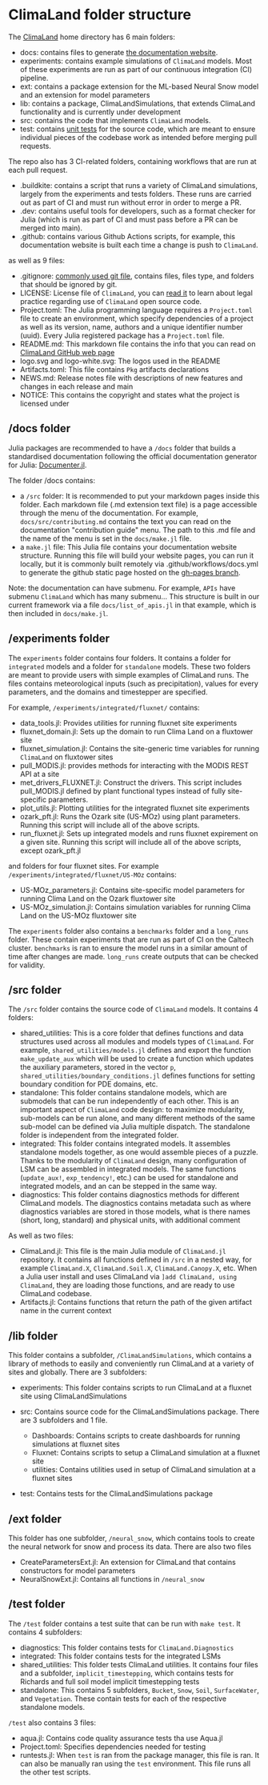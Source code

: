 # ClimaLand folder structure

The [ClimaLand](https://github.com/CliMA/ClimaLand.jl) home directory has 6 main folders:

- docs: contains files to generate [the documentation website](https://clima.github.io/ClimaLand.jl/stable/).
- experiments: contains example simulations of `ClimaLand` models. Most of these experiments are run as part of our continuous integration (CI) pipeline.
- ext: contains a package extension for the ML-based Neural Snow model and an extension for model parameters
- lib: contains a package, ClimaLandSimulations, that extends ClimaLand functionality and is currently under development
- src: contains the code that implements `ClimaLand` models.
- test: contains [unit tests](https://en.wikipedia.org/wiki/Unit_testing) for the source code, which are meant to ensure individual pieces of the codebase work as intended before merging pull requests.

The repo also has 3 CI-related folders, containing workflows that are run at each pull request.

- .buildkite: contains a script that runs a variety of ClimaLand simulations, largely from the experiments and tests folders. These runs are carried out as part of CI and must run without error in order to merge a PR.
- .dev: contains useful tools for developers, such as a format checker for Julia (which is run as part of CI and must pass before a PR can be merged into main).
- .github: contains various Github Actions scripts, for example, this documentation website is built each time a change is push to `ClimaLand`.

as well as 9 files:

- .gitignore: [commonly used git file](https://git-scm.com/docs/gitignore), contains files, files type, and folders that should be ignored by git.
- LICENSE: License file of `ClimaLand`, you can [read it](https://github.com/CliMA/ClimaLand.jl/blob/main/LICENSE) to learn about legal practice regarding use of `ClimaLand` open source code.
- Project.toml: The Julia programming language requires a `Project.toml` file to create an environment, which specify dependencies of a project as well as its version, name, authors and a unique identifier number (uuid). Every Julia registered package has a `Project.toml` file.
- README.md: This markdown file contains the info that you can read on [ClimaLand GitHub web page](https://github.com/CliMA/ClimaLand.jl)
- logo.svg and logo-white.svg: The logos used in the README
- Artifacts.toml: This file contains `Pkg` artifacts declarations
- NEWS.md: Release notes file with descriptions of new features and changes in each release and main
- NOTICE: This contains the copyright and states what the project is licensed under


## /docs folder

Julia packages are recommended to have a `/docs` folder that builds a standardised documentation following the official documentation generator for Julia: [Documenter.jl](https://documenter.juliadocs.org/stable/).

The folder /docs contains:

- a `/src` folder: It is recommended to put your markdown pages inside this folder. Each markdown file (.md extension text file) is a page accessible through the menu of the documentation. For example, `docs/src/contributing.md` contains the text you can read on the documentation "contribution guide" menu. The path to this .md file and the name of the menu is set in the `docs/make.jl` file.
- a `make.jl` file: This Julia file contains your documentation website structure. Running this file will build your website pages, you can run it locally, but it is commonly built remotely via .github/workflows/docs.yml to generate the github static page hosted on the [gh-pages branch](https://github.com/CliMA/ClimaLand.jl/tree/gh-pages).

Note: the documentation can have submenu. For example, `APIs` have submenu `ClimaLand` which has many submenu... This structure is built in our current framework via a file `docs/list_of_apis.jl` in that example, which is then included in `docs/make.jl`.

## /experiments folder

The `experiments` folder contains four folders. It contains a folder for `integrated` models and a folder for `standalone` models. These two folders are meant to provide users with simple examples of ClimaLand runs. The files contains meteorological inputs (such as precipitation), values for every parameters, and the domains and timestepper are specified.

For example, `/experiments/integrated/fluxnet/` contains:

- data_tools.jl: Provides utilities for running fluxnet site experiments
- fluxnet_domain.jl: Sets up the domain to run Clima Land on a fluxtower site
- fluxnet_simulation.jl: Contains the site-generic time variables for running `ClimaLand` on
fluxtower sites
- pull_MODIS.jl: provides methods for interacting with the MODIS REST API at a site
- met_drivers_FLUXNET.jl: Construct the drivers. This script includes pull_MODIS.jl
defined by plant functional types instead of fully site-specific parameters.
- plot_utils.jl: Plotting utilities for the integrated fluxnet site experiments
- ozark_pft.jl: Runs the Ozark site (US-MOz) using plant parameters. Running this script
will include all of the above scripts.
- run_fluxnet.jl: Sets up integrated models and runs fluxnet expirement on a given site.
Running this script will include all of the above scripts, except ozark_pft.jl

and folders for four fluxnet sites. For example `/experiments/integrated/fluxnet/US-MOz` contains:

- US-MOz_parameters.jl: Contains site-specific model parameters for running Clima Land on the Ozark
fluxtower site
- US-MOz_simulation.jl: Contains simulation variables for running Clima Land on the US-MOz
fluxtower site

The `experiments` folder also contains a `benchmarks` folder and a `long_runs` folder. These contain experiments that are run as part of CI on the Caltech cluster. `benchmarks` is ran to ensure the model runs in a similar amount of time after changes are made. `long_runs` create
outputs that can be checked for validity.

## /src folder

The `/src` folder contains the source code of `ClimaLand` models. It contains 4 folders:

- shared_utilities: This is a core folder that defines functions and data structures used across all modules and models types of `ClimaLand`. For example, `shared_utilities/models.jl` defines and export the function `make_update_aux` which will be used to create a function which updates the auxiliary parameters, stored in the vector `p`, `shared_utilities/boundary_conditions.jl` defines functions for setting boundary condition for PDE domains, etc.
- standalone: This folder contains standalone models, which are submodels that can be run independently of each other. This is an important aspect of `ClimaLand` code design: to maximize modularity, sub-models can be run alone, and many different methods of the same sub-model can be defined via Julia multiple dispatch. The standalone folder is independent from the integrated folder.
- integrated: This folder contains integrated models. It assembles standalone models together, as one would assemble pieces of a puzzle. Thanks to the modularity of `ClimaLand` design, many configuration of LSM can be assembled in integrated models. The same functions (`update_aux!`, `exp_tendency!`, etc.) can be used for standalone and integrated models, and an can be stepped  in the same way.
- diagnostics: This folder contains diagnostics methods for different
ClimaLand models. The diagnostics contains metadata such as where diagnostics variables are
stored in those models, what is there names (short, long, standard)
and physical units, with additional comment

As well as two files:

- ClimaLand.jl: This file is the main Julia module of `ClimaLand.jl` repository. It contains all functions defined in `/src` in a nested way, for example `ClimaLand.X`, `ClimaLand.Soil.X`, `ClimaLand.Canopy.X`, etc. When a Julia user install and uses ClimaLand via `]add ClimaLand, using ClimaLand`, they are loading those functions, and are ready to use ClimaLand codebase.
- Artifacts.jl: Contains functions that return the path of the given artifact name in the current context

## /lib folder

This folder contains a subfolder, `/ClimaLandSimulations`, which contains a library of methods
to easily and conveniently run ClimaLand at a variety of sites and globally. There are 3 subfolders:

- experiments: This folder contains scripts to run ClimaLand at a fluxnet site using ClimaLandSimulations
- src: Contains source code for the ClimaLandSimulations package. There are 3 subfolders and
1 file.
  - Dashboards: Contains scripts to create dashboards for running simulations at fluxnet sites
  - Fluxnet: Contains scripts to setup a ClimaLand simulation at a fluxnet site
  - utilities: Contains utilities used in setup of ClimaLand simulation at a fluxnet sites

- test: Contains tests for the ClimaLandSimulations package

## /ext folder
This folder has one subfolder, `/neural_snow`, which contains tools to create the neural network
for snow and process its data. There are also two files

- CreateParametersExt.jl: An extension for ClimaLand that contains constructors for model
parameters
- NeuralSnowExt.jl: Contains all functions in `/neural_snow`

## /test folder

The `/test` folder contains a test suite that can be run with `make test`. It contains 4
subfolders:

- diagnostics: This folder contains tests for `ClimaLand.Diagnostics`
- integrated: This folder contains tests for the integrated LSMs
- shared_utilities: This folder tests ClimaLand utilities. It contains four files and a subfolder, `implicit_timestepping`, which contains tests for Richards and full soil model implicit timestepping tests
- standalone: This contains 5 subfolders, `Bucket`, `Snow`, `Soil`, `SurfaceWater`, and `Vegetation`. These contain tests for each of the respective standalone models.

`/test` also contains 3 files:

- aqua.jl: Contains code quality assurance tests tha use Aqua.jl
- Project.toml: Specifies dependencies needed for testing
- runtests.jl: When `test` is ran from the package manager, this file is ran. It can also be
manually ran using the `test` environment. This file runs all the other test scripts.

